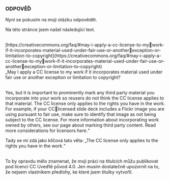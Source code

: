 ### ODPOVĚĎ

Nyní se pokusím na moji otázku odpovědět.<br>

Na této stránce jsem našel následující text.<br><br>

<div class="do-not-break-out" markdown="1">
[https://creativecommons.org/faq/#may-i-apply-a-cc-license-to-mywork-if-it-incorporates-material-used-under-fair-use-or-anotherexception-or-limitation-to-copyright](https://creativecommons.org/faq/#may-i-apply-a-cc-license-to-mywork-if-it-incorporates-material-used-under-fair-use-or-anotherexception-or-limitation-to-copyright)
</div>

<div class="citace">
„May I apply a CC license to my work if it incorporates material
used under fair use or another exception or limitation to
copyright?<br><br>

Yes, but it is important to prominently mark any third party
material you incorporate into your work so reusers do not think
the CC license applies to that material. The CC license only
applies to the rights you have in the work. For example, if your CClicensed slide deck includes a Flickr image you are using pursuant to fair use, make sure to identify that image as not being subject to the CC license. For more information about incorporating work owned by
others, see our page about marking third party content. Read more
considerations for licensors here.“<br>

</div>

Tady se mi zdá jako klíčová tato věta: „The CC license only applies to
the rights you have in the work.“ <br><br>

To by opravdu mělo znamenat, že moji práci na titulcích můžu
publikovat pod licencí CC Uveďtě původ 4.0. Jen musím dostatečně
upozornit na to, že nejsem vlastníkem předlohy, ke které jsem titulky
vytvořil.<br>
